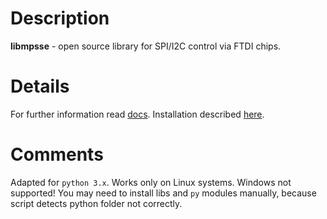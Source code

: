 # Description

**libmpsse** - open source library for SPI/I2C control via FTDI chips.

# Details

For further information read [docs](docs/README).
Installation described [here](docs/INSTALL).

# Comments

Adapted for `python 3.x`. Works only on Linux systems. Windows not supported!
You may need to install libs and `py` modules manually, because script detects python folder not correctly.
